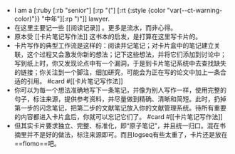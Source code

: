 - I am a [:ruby [:rb "senior"] [:rp "("] [:rt {:style {color "var(--ct-warning-color)"}} "中年"][:rp ")"]] lawyer.
- 在这里主要记一些 [[阅读记录]] 。更多是流水，而非心得。
- 原本受 [[卡片笔记写作法]] 这书本的启发，是打算在这里写卡片的。
- 卡片写作的典型工作流是这样的：阅读并记笔记；对卡片盒中的笔记建立关联，这个过程又会激发你新的想法；记下这些想法，并将它们添加到讨论中；写到纸上时，你又发现论点中有一个漏洞，于是到卡片笔记系统中去查找缺失的链接；你关注到一个脚注，细加研究，可能会为正在写的论文中加上一条合适的引用。 #card #[[卡片笔记写作法]]
- 你可以为每一个想法准确地写下一条笔记，并像为别人写作一样，使用完整的句子，标注来源，提供参考资料，并尽量做到精确、清晰和简短。此时，扔掉第一步的闪念笔记，把第二步的文献笔记放入你的文献管理系统。待所有重要的内容都进入卡片盒后，你就可以忘记它们了。 #card #[[卡片笔记写作法]]
- 但其实卡片要求独立、完整、标准化，即“原子笔记”，并且统一归口。混在书摘里并不是好的做法，标注来源即可。而且logseq有些太重了，卡片还是放在==flomo==吧。